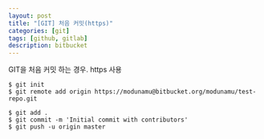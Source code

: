 ```yaml
---
layout: post
title: "[GIT] 처음 커밋(https)"
categories: [git]
tags: [github, gitlab]
description: bitbucket
---
```



GIT을 처음 커밋 하는 경우.
https 사용

```
$ git init
$ git remote add origin https://modunamu@bitbucket.org/modunamu/test-repo.git

$ git add .
$ git commit -m 'Initial commit with contributors'
$ git push -u origin master
```
